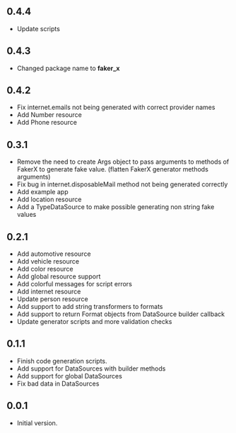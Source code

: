 ## 0.4.4

- Update scripts

## 0.4.3

- Changed package name to **faker_x**
## 0.4.2

- Fix internet.emails not being generated with correct provider names
- Add Number resource
- Add Phone resource 

## 0.3.1

- Remove the need to create Args object to pass arguments to methods of FakerX to generate fake value. (flatten FakerX generator methods arguments)
- Fix bug in internet.disposableMail method not being generated correctly 
- Add example app
- Add location resource
- Add a TypeDataSource to make possible generating non string fake values

## 0.2.1

- Add automotive resource
- Add vehicle resource
- Add color resource
- Add global resource support
- Add colorful messages for script errors
- Add internet resource
- Update person resource
- Add support to add string transformers to formats
- Add support to return Format objects from DataSource builder callback 
- Update generator scripts and more validation checks


## 0.1.1

- Finish code generation scripts.
- Add support for DataSources with builder methods
- Add support for global DataSources
- Fix bad data in DataSources



## 0.0.1

- Initial version.
